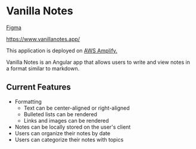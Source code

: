 # Vanilla Notes

[Figma](https://www.figma.com/file/TW8bPloPIaPcvMv1i7ytrW/Vanilla-Notes?node-id=0%3A1)

https://www.vanillanotes.app/

This application is deployed on [AWS Amplify.](https://aws.amazon.com/amplify/)

Vanilla Notes is an Angular app that allows users to write and view notes in a format similar to markdown.

## Current Features

* Formatting
    * Text can be center-aligned or right-aligned
    * Bulleted lists can be rendered
    * Links and images can be rendered
* Notes can be locally stored on the user's client
* Users can organize their notes by date
* Users can categorize their notes with topics